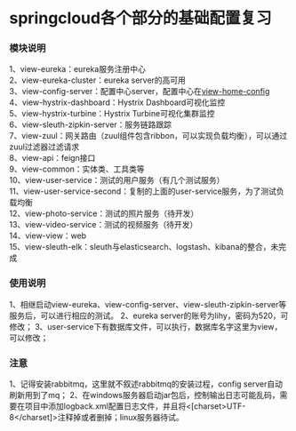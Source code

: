 # springcloud各个部分的基础配置复习

### 模块说明
1、view-eureka：eureka服务注册中心<br>
2、view-eureka-cluster：eureka server的高可用<br>
3、view-config-server：配置中心server，配置中心在[view-home-config](https://github.com/huanyingtoyou/view-home-config)<br>
4、view-hystrix-dashboard：Hystrix Dashboard可视化监控<br>
5、view-hystrix-turbine：Hystrix Turbine可视化集群监控<br>
6、view-sleuth-zipkin-server：服务链路跟踪<br>
7、view-zuul：网关路由（zuul组件包含ribbon，可以实现负载均衡），可以通过zuul过滤器过滤请求<br>
8、view-api：feign接口<br>
9、view-common：实体类、工具类等<br>
10、view-user-service：测试的用户服务（有几个测试服务）<br>
11、view-user-service-second：复制的上面的user-service服务，为了测试负载均衡<br>
12、view-photo-service：测试的照片服务（待开发）<br>
13、view-video-service：测试的视频服务（待开发）<br>
14、view-view：web<br>
15、view-sleuth-elk：sleuth与elasticsearch、logstash、kibana的整合，未完成

### 使用说明
1、相继启动view-eureka、view-config-server、view-sleuth-zipkin-server等服务后，可以进行相应的测试。
2、eureka server的账号为lihy，密码为520，可修改；
3、user-service下有数据库文件，可以执行，数据库名字这里为view，可以修改；

### 注意
1、记得安装rabbitmq，这里就不叙述rabbitmq的安装过程，config server自动刷新用到了mq；
2、在windows服务器启动jar包后，控制输出日志可能乱码，需要在项目中添加logback.xml配置日志文件，并且将<[charset>UTF-8</charset]>注释掉或者删掉；linux服务器待试。

